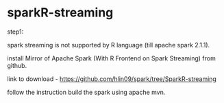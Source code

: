 # sparkR-streaming

step1:

spark streaming is not supported by R language (till apache spark 2.1.1).

install Mirror of Apache Spark (With R Frontend on Spark Streaming) from github.

link to download - https://github.com/hlin09/spark/tree/SparkR-streaming 

follow the instruction build the spark using apache mvn.  


